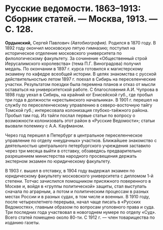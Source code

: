 # Русские ведомости. 1863–1913: Сборник статей. — Москва, 1913. — С. 128. 

**Ордынский,** Сергей Павлович *(Автобиография).* Родился в 1870 году. В 1892 году окончил московскую пятую гимназию; поступил на историческое отделение московского университета по филологическому факультету. За сочинение «Общественный строй Иерусалимского королевства» (тема П.Г. Виноградова) получил медаль. По окончании в 1897 г. курса готовился к магистерскому экзамену по кафедре всеобщей истории. В целях знакомства с русской действительностью летом 1897 г. поехал в Сибирь на переселенческие участки. Результатом поездки была перемена планов и отказ от мысли оставаться на университетской работе. С благословения А.И. Чупрова в 1898 году уехал в Сибирь, на крайний юг Енисейской губ., где пробыл три года в должности «крестьянского начальника». В 1901 г. перешел на службу по переселенческому управлению в северо-восточную тайгу Томской губ.; интересовала колонизация глубоко-таёжного района. Пробыл там год. Из тайги послал первые статьи по вопросу о возможности колонизовать этот район в «Русские Ведомости»; статьи вызвали полемику с А.А. Кауфманом.

Через год перешел в Петербург в центральное переселенческое управление по отделу «неудачных» участков. Ближайшее знакомство с деятельностью центрального петербургского учреждения заставило через три месяца выйти в отставку, обзаведясь предварительно разрешением министерства народного просвещения держать экстерном экзамен по юридическому факультету.

В 1903 г. вышел в отставку, в 1904 году выдержал экзамен по юридическому факультету московского университета с дипломом 1-й степени. Тотчас зачислился помощником присяжного поверенного в Москве и, войдя в «группы политической» защиты, стал выступать сначала по аграрным, а потом и политическим процессам в разных местах России и в разных судах, в том числе и военных. В 1910 году, после четырехлетнего перерыва, начал чаще писать в «Русских Ведомостях», главным образом по вопросам уголовного права и суда. Три последних года участвовал в новогоднем нумере по отделу «Суд». Всего статей помещено около 80-ти. С 1912 г. — член товарищества по изданию газеты.